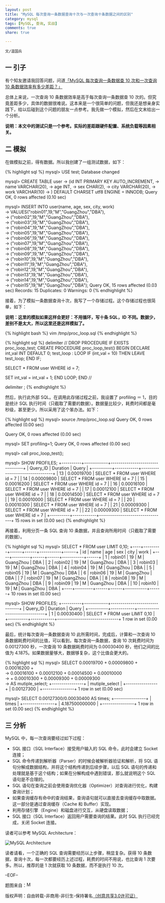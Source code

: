 ```yaml
---
layout: post
title: "MySQL 每次查询一条数据查询十次与一次查询十条数据之间的区别"
category: mysql
tags: [MySQL, 查询, 实战]
comments: true
share: true

---
```


`文/温国兵`

## 一 引子 ##

有个知友邀请我回答问题，问道<a href="http://www.zhihu.com/question/28422374" target="_blank">「MySQL 每次查询一条数据查 10 次和一次查询 10 条数据效率有多少差距？」</a>

总体上来说，一次查询 10 条数据效率是高于每次查询一条数据查 10 次的。但究竟差距多少，具体的数据很难说。这本来是一个很简单的问题，但我还是想亲身实践下，给以后碰到这个问题的朋友一点参考。我先做一个模拟，然后在文末给出一个分析。

**说明：本文中的测试只是一个参考。实际的差距跟硬件配置、系统负载等因素相关。**

## 二 模拟 ##

在做模拟之前，得有数据。所以我创建了一组测试数据，如下：

{% highlight sql %}
mysql> USE test;
Database changed

mysql> CREATE TABLE user
    -> (id INT PRIMARY KEY AUTO_INCREMENT,
    -> name VARCHAR(20),
    -> age INT,
    -> sex CHAR(2),
    -> city VARCHAR(20),
    -> work VARCHAR(10)
    -> ) DEFAULT CHARSET utf8 ENGINE = INNODB;
Query OK, 0 rows affected (0.10 sec)

mysql> INSERT INTO user(name, age, sex, city, work) \
    -> VALUES("robin01",19,"M","GuangZhou","DBA"),\
    -> ("robin02",19,"M","GuangZhou","DBA"),\
    -> ("robin03",19,"M","GuangZhou","DBA"),\
    -> ("robin04",19,"M","GuangZhou","DBA"),\
    -> ("robin05",19,"M","GuangZhou","DBA"),\
    -> ("robin06",19,"M","GuangZhou","DBA"),\
    -> ("robin07",19,"M","GuangZhou","DBA"),\
    -> ("robin08",19,"M","GuangZhou","DBA"),\
    -> ("robin09",19,"M","GuangZhou","DBA"),\
    -> ("robin10",19,"M","GuangZhou","DBA"),\
    -> ("robin11",19,"M","GuangZhou","DBA"),\
    -> ("robin12",19,"M","GuangZhou","DBA"),\
    -> ("robin13",19,"M","GuangZhou","DBA"),\
    -> ("robin14",19,"M","GuangZhou","DBA"),\
    -> ("robin15",19,"M","GuangZhou","DBA");
Query OK, 15 rows affected (0.03 sec)
Records: 15  Duplicates: 0  Warnings: 0
{% endhighlight %}

接着，为了模拟一条数据查询十次，我写了一个存储过程。这个存储过程也很简单，如下：

**说明：这里的模拟如果这样会更好：不用循环，写十条 SQL，ID 不同。数据少，差别不是太大，所以这里还是这样模拟了。**

{% highlight bash %}
vim /tmp/proc_loop.sql
{% endhighlight %}

{% highlight sql %}
delimiter //
DROP PROCEDURE IF EXISTS proc_loop_test;
CREATE PROCEDURE proc_loop_test()
BEGIN
   DECLARE int_val INT DEFAULT 0;
   test_loop : LOOP
      IF (int_val = 10) THEN
         LEAVE test_loop;
      END IF;

   SELECT * FROM user WHERE id = 7;

   SET int_val = int_val + 1;
   END LOOP;
END //

delimiter ;
{% endhighlight %}

然后，执行此外部 SQL。在调用此存储过程之前，我设置了 profiling ＝ 1，目的是统计 SQL 执行时间（只截取了需要的数据）。数据量比较少，耗费时间都是毫秒级，甚至更少。所以采用了这个笨办法。如下：

{% highlight sql %}
mysql> source /tmp/proc_loop.sql
Query OK, 0 rows affected (0.00 sec)

Query OK, 0 rows affected (0.00 sec)

mysql> SET profiling=1;
Query OK, 0 rows affected (0.00 sec)

mysql> call proc_loop_test();

mysql> SHOW PROFILES;
+----------+------------+---------------------------------+
| Query_ID | Duration   | Query                           |
+----------+------------+---------------------------------+
|       13 | 0.00019700 | SELECT * FROM user WHERE id = 7 |
|       14 | 0.00009800 | SELECT * FROM user WHERE id = 7 |
|       15 | 0.00016200 | SELECT * FROM user WHERE id = 7 |
|       16 | 0.00016100 | SELECT * FROM user WHERE id = 7 |
|       17 | 0.00012100 | SELECT * FROM user WHERE id = 7 |
|       18 | 0.00014500 | SELECT * FROM user WHERE id = 7 |
|       19 | 0.00010000 | SELECT * FROM user WHERE id = 7 |
|       20 | 0.00010300 | SELECT * FROM user WHERE id = 7 |
|       21 | 0.00009300 | SELECT * FROM user WHERE id = 7 |
|       22 | 0.00009300 | SELECT * FROM user WHERE id = 7 |
+----------+------------+---------------------------------+
15 rows in set (0.00 sec)
{% endhighlight %}

再接着，利用分页一条 SQL 查询 10 条数据，并且查询所用时间（只截取了需要的数据）。

{% highlight sql %}
mysql> SELECT * FROM user LIMIT 0,10;
+----+---------+------+------+-----------+------+
| id | name    | age  | sex  | city      | work |
+----+---------+------+------+-----------+------+
|  1 | robin01 |   19 | M    | GuangZhou | DBA  |
|  2 | robin02 |   19 | M    | GuangZhou | DBA  |
|  3 | robin03 |   19 | M    | GuangZhou | DBA  |
|  4 | robin04 |   19 | M    | GuangZhou | DBA  |
|  5 | robin05 |   19 | M    | GuangZhou | DBA  |
|  6 | robin06 |   19 | M    | GuangZhou | DBA  |
|  7 | robin07 |   19 | M    | GuangZhou | DBA  |
|  8 | robin08 |   19 | M    | GuangZhou | DBA  |
|  9 | robin09 |   19 | M    | GuangZhou | DBA  |
| 10 | robin10 |   19 | M    | GuangZhou | DBA  |
+----+---------+------+------+-----------+------+
10 rows in set (0.00 sec)

mysql> SHOW PROFILES;
+----------+------------+-------------------------------+
| Query_ID | Duration   | Query                         |
+----------+------------+-------------------------------+
|        1 | 0.00030400 | SELECT * FROM user LIMIT 0,10 |
+----------+------------+-------------------------------+
1 row in set (0.00 sec)
{% endhighlight %}

最后，统计每次查询一条数据查询 10 此所需时间，完成后，计算和一次查询 10 条数据耗费时间的比值，可以看到，每次查询一条数据，查询 10 次耗费时间为 0.00127300 秒，一次查询 10 条数据耗费时间为 0.00030400 秒，他们之间的比值为 4.1875。如果数据量够大，数据够复杂，这个比值会更大的。

{% highlight sql %}
mysql> SELECT 0.00019700 + 0.00009800 + 0.00016200 + \
       -> 0.00016100 + 0.00012100 + 0.00014500 + 0.00010000 \
       -> + 0.00010300 + 0.00009300 + 0.00009300 \
       -> AS mutiple_select;
+----------------+
| mutiple_select |
+----------------+
|     0.00127300 |
+----------------+
1 row in set (0.00 sec)

mysql> SELECT 0.00127300/0.00030400 AS times;
+----------------+
| times          |
+----------------+
| 4.187500000000 |
+----------------+
1 row in set (0.00 sec)
{% endhighlight %}

## 三 分析 ##

MySQL 中，每一次查询要经过如下过程：

* SQL 接口（SQL Interface）接受用户输入的 SQL 命令，此时会建立 Socket 连接；
* SQL 命令传递到解析器（Parser）的时候会被解析器验证和解析，将 SQL 语句分解成数据结构，并将这个结构传递到后续步骤，以后 SQL 语句的传递和处理就是基于这个结构；如果在分解构成中遇到错误，那么就说明这个 SQL 语句是不合理的。
* SQL 语句在查询之前会使用查询优化器（Optimizer）对查询进行优化，构建查询计划；
* 如果查询缓存有命中的查询结果，查询语句就可以直接去查询缓存中取数据。这一部分是通过查询缓存（Cache 和 Buffer）实现。
* 利用存储引擎（Engine）和磁盘进行交互，从硬盘读取数据；
* SQL 接口（SQL Interface）返回用户需要查询的结果。此时 SQL 执行已经完成，关闭 Socket 连接。

读者可以参考 MySQL Architecture：

![MySQL Architecture](http://i.imgur.com/xCOBqKX.jpg)

读者请看，一个正确的 SQL 查询需要经历以上步骤，稍显复杂。获得 10 条数据，查询十次，每一次都要经历上述过程，耗费的时间不用说，也比查询 1 次要多。所以，推荐的是 1 次就获取 10 条数据，而不是执行 10 次。

–EOF–

题图来自：<a href="http://www.oracle.com/technetwork/articles/javase/figure2-large-145676.jpg" target="_blank"><img src="http://i.imgur.com/mvKAMvm.png" title="MySQL Architecture" height="16px" width="16px" border="0" alt="MySQL Architecture" /></a>

版权声明：自由转载-非商用-非衍生-保持署名<a href="http://creativecommons.org/licenses/by-nc-nd/3.0/deed.zh" target="_blank">（创意共享3.0许可证）</a>
